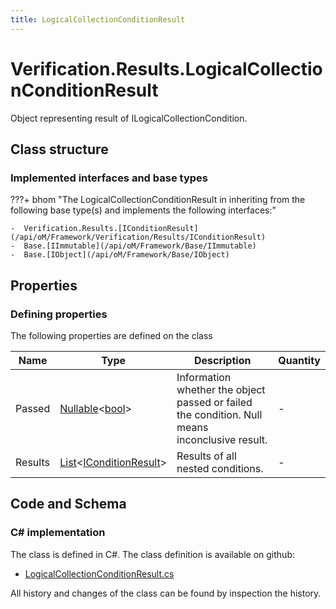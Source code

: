 ```yaml
---
title: LogicalCollectionConditionResult
---
```


# Verification.Results.LogicalCollectionConditionResult

Object representing result of ILogicalCollectionCondition.

## Class structure

### Implemented interfaces and base types

???+ bhom "The LogicalCollectionConditionResult in inheriting from the following base type(s) and implements the following interfaces:"

    -  Verification.Results.[IConditionResult](/api/oM/Framework/Verification/Results/IConditionResult)
    -  Base.[IImmutable](/api/oM/Framework/Base/IImmutable)
    -  Base.[IObject](/api/oM/Framework/Base/IObject)


## Properties



### Defining properties

The following properties are defined on the class

| Name             | Type             | Description      | Quantity         |
|------------------|------------------|------------------|------------------|
| Passed | [Nullable](https://learn.microsoft.com/en-us/dotnet/api/System.Nullable-1?view=netstandard-2.0)&lt;[bool](https://learn.microsoft.com/en-us/dotnet/api/System.Boolean?view=netstandard-2.0)&gt; | Information whether the object passed or failed the condition. Null means inconclusive result. | - |
| Results | [List](https://learn.microsoft.com/en-us/dotnet/api/System.Collections.Generic.List-1?view=netstandard-2.0)&lt;[IConditionResult](/api/oM/Framework/Verification/Results/IConditionResult)&gt; | Results of all nested conditions. | - |


## Code and Schema

### C# implementation

The class is defined in C#. The class definition is available on github:

- [LogicalCollectionConditionResult.cs](https://github.com/BHoM/BHoM/blob/develop/Verification_oM/Results/Conditions/LogicalCollectionConditionResult.cs)

All history and changes of the class can be found by inspection the history.
